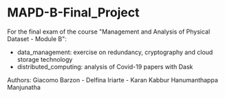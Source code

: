 # MAPD-B-Final_Project

For the final exam of the course "Management and Analysis of Physical Dataset - Module B":

- data_management: exercise on redundancy, cryptography and cloud storage technology
- distributed_computing: analysis of Covid-19 papers with Dask

Authors: Giacomo Barzon - Delfina Iriarte - Karan Kabbur Hanumanthappa Manjunatha

